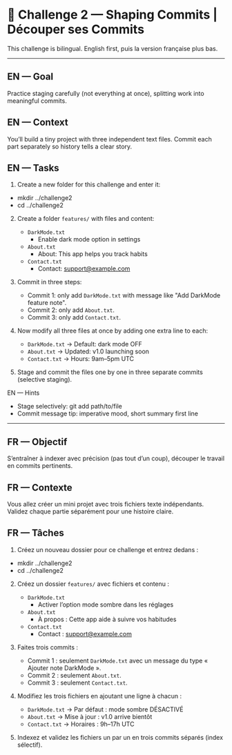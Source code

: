 # 🧩 Challenge 2 — Shaping Commits | Découper ses Commits

This challenge is bilingual. English first, puis la version française plus bas.

---

## EN — Goal

Practice staging carefully (not everything at once), splitting work into meaningful commits.

## EN — Context

You’ll build a tiny project with three independent text files. Commit each part separately so history tells a clear story.

## EN — Tasks

1. Create a new folder for this challenge and enter it:

- mkdir ../challenge2
- cd ../challenge2

2. Create a folder `features/` with files and content:
   - `DarkMode.txt`
     - Enable dark mode option in settings
   - `About.txt`
     - About: This app helps you track habits
   - `Contact.txt`
     - Contact: support@example.com
3. Commit in three steps:
   - Commit 1: only add `DarkMode.txt` with message like "Add DarkMode feature note".
   - Commit 2: only add `About.txt`.
   - Commit 3: only add `Contact.txt`.
4. Now modify all three files at once by adding one extra line to each:

   - `DarkMode.txt` -> Default: dark mode OFF
   - `About.txt` -> Updated: v1.0 launching soon
   - `Contact.txt` -> Hours: 9am–5pm UTC

5. Stage and commit the files one by one in three separate commits (selective staging).

EN — Hints

- Stage selectively: git add path/to/file
- Commit message tip: imperative mood, short summary first line

---

## FR — Objectif

S’entraîner à indexer avec précision (pas tout d’un coup), découper le travail en commits pertinents.

## FR — Contexte

Vous allez créer un mini projet avec trois fichiers texte indépendants. Validez chaque partie séparément pour une histoire claire.

## FR — Tâches

1. Créez un nouveau dossier pour ce challenge et entrez dedans :

- mkdir ../challenge2
- cd ../challenge2

2. Créez un dossier `features/` avec fichiers et contenu :
   - `DarkMode.txt`
     - Activer l’option mode sombre dans les réglages
   - `About.txt`
     - À propos : Cette app aide à suivre vos habitudes
   - `Contact.txt`
     - Contact : support@example.com
3. Faites trois commits :
   - Commit 1 : seulement `DarkMode.txt` avec un message du type « Ajouter note DarkMode ».
   - Commit 2 : seulement `About.txt`.
   - Commit 3 : seulement `Contact.txt`.
4. Modifiez les trois fichiers en ajoutant une ligne à chacun :

   - `DarkMode.txt` -> Par défaut : mode sombre DÉSACTIVÉ
   - `About.txt` -> Mise à jour : v1.0 arrive bientôt
   - `Contact.txt` -> Horaires : 9h–17h UTC

5. Indexez et validez les fichiers un par un en trois commits séparés (index sélectif).

